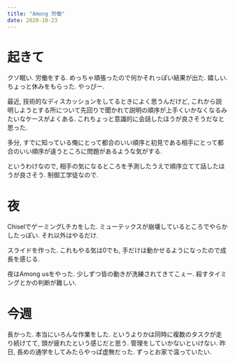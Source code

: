 ```yaml
---
title: "Among 労働"
date: 2020-10-23
---
```


# 起きて
クソ眠い. 労働をする. めっちゃ頑張ったので何かそれっぽい結果が出た. 嬉しい. ちょっと休みをもらった. やっぴー.

最近, 技術的なディスカッションをしてるときによく思うんだけど, これから説明しようとする所について先回りで聞かれて説明の順序が上手くいかなくなるみたいなケースがよくある. これちょっと意識的に会話したほうが良さそうだなと思った.

多分, すでに知っている俺にとって都合のいい順序と初見である相手にとって都合のいい順序が違うところに問題があるような気がする.

というわけなので, 相手の気になるところを予測したうえで順序立てて話したほうが良さそう. 制御工学徒なので.

# 夜
ChiselでゲーミングLチカをした. ミューテックスが崩壊しているところでやらかしたっぽい. それ以外はやるだけ.

スライドを作った. これもやる気は0でも, 手だけは動かせるようになったので成長を感じる.

夜はAmong usをやった. 少しずつ皆の動きが洗練されてきてこぇー. 殺すタイミングとかの判断が難しい.
# 今週
長かった. 本当にいろんな作業をした. というよりかは同時に複数のタスクが走り続けてて, 頭が疲れたという感じだと思う. 管理をしていかないといけない. 昨日, 長めの通学をしてみたらやっぱ虚無だった. ずっとお家で温っていたい.


